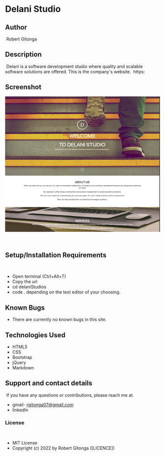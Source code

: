 # Delani Studio

## Author

​
Robert Gitonga
​

## Description

​
Delani is a software development studio where quality and scalable software solutions are offered. This is the company's website.
​
https:
​

## Screenshot

​
<img src="https://github.com/CodeRichBob/Delani-Studio/blob/master/assets/delani.png" width="900px" height="440px">

​

## Setup/Installation Requirements

​

- Open terminal (Ctrl+Alt+T)
- Copy the url
- cd delaniStudios
- code . depending on the text editor of your choosing.
  ​

## Known Bugs

- There are currently no known bugs in this site.
  ​

## Technologies Used

- HTML5
- CSS
- Bootstrap
- jQuery
- Markdown
  ​

## Support and contact details

​
If you have any questions or contributions, please reach me at.
​

- gmail- rgitonga07@gmail.com
- linkedIn
  ​

### License

​

- MIT License
- Copyright (c) 2022 by Robert Gitonga ([LICENCE])
  ​
